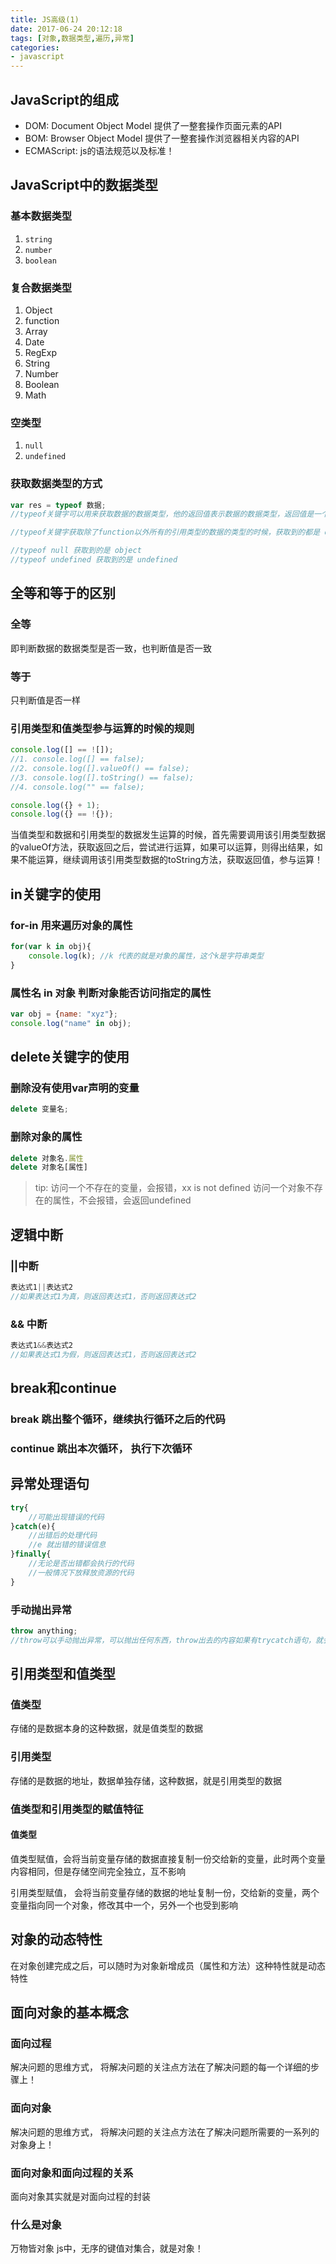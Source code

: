 ```yaml
---
title: JS高级(1)
date: 2017-06-24 20:12:18
tags: [对象,数据类型,遍历,异常]
categories:
- javascript 
---
```



## JavaScript的组成
* DOM: Document Object Model 提供了一整套操作页面元素的API
* BOM: Browser Object Model 提供了一整套操作浏览器相关内容的API
* ECMAScript: js的语法规范以及标准！
<!-- more -->
## JavaScript中的数据类型
### 基本数据类型
1. `string`
2. `number`
3. `boolean`

### 复合数据类型
1. Object
2. function
3. Array
4. Date
5. RegExp
6. String
7. Number
8. Boolean
9. Math

### 空类型
1. `null`
2. `undefined`

### 获取数据类型的方式
```js
var res = typeof 数据;
//typeof关键字可以用来获取数据的数据类型，他的返回值表示数据的数据类型，返回值是一个字符串类型的值

//typeof关键字获取除了function以外所有的引用类型的数据的类型的时候，获取到的都是 object

//typeof null 获取到的是 object
//typeof undefined 获取到的是 undefined
```
## 全等和等于的区别
### 全等
即判断数据的数据类型是否一致，也判断值是否一致
### 等于
只判断值是否一样

### 引用类型和值类型参与运算的时候的规则
```js
console.log([] == ![]);
//1. console.log([] == false);
//2. console.log([].valueOf() == false);
//3. console.log([].toString() == false);
//4. console.log("" == false);

console.log({} + 1);
console.log({} == !{});
```
当值类型和数据和引用类型的数据发生运算的时候，首先需要调用该引用类型数据的valueOf方法，获取返回之后，尝试进行运算，如果可以运算，则得出结果，如果不能运算，继续调用该引用类型数据的toString方法，获取返回值，参与运算！

## in关键字的使用
### for-in 用来遍历对象的属性
```js
for(var k in obj){
	console.log(k); //k 代表的就是对象的属性，这个k是字符串类型
}
```
### 属性名 in 对象  判断对象能否访问指定的属性
```js
var obj = {name: "xyz"};
console.log("name" in obj);
```
## delete关键字的使用
### 删除没有使用var声明的变量 
```js
delete 变量名;
```
### 删除对象的属性
```js
delete 对象名.属性
delete 对象名[属性]
```

>tip: 访问一个不存在的变量，会报错，xx is not defined
访问一个对象不存在的属性，不会报错，会返回undefined

## 逻辑中断
### ||中断
```js
表达式1||表达式2
//如果表达式1为真，则返回表达式1，否则返回表达式2
```
### && 中断
```js
表达式1&&表达式2
//如果表达式1为假，则返回表达式1，否则返回表达式2
```
## break和continue
### break 跳出整个循环，继续执行循环之后的代码
### continue 跳出本次循环， 执行下次循环

## 异常处理语句
```js
try{
	//可能出现错误的代码
}catch(e){
	//出错后的处理代码
	//e 就出错的错误信息
}finally{
	//无论是否出错都会执行的代码
	//一般情况下放释放资源的代码
}
```
### 手动抛出异常
```js
throw anything;
//throw可以手动抛出异常，可以抛出任何东西，throw出去的内容如果有trycatch语句，就会被catch捕获，catch中的e就是我们跑出去的异常信息
```

## 引用类型和值类型
### 值类型
存储的是数据本身的这种数据，就是值类型的数据
### 引用类型
存储的是数据的地址，数据单独存储，这种数据，就是引用类型的数据
### 值类型和引用类型的赋值特征
#### 值类型
值类型赋值，会将当前变量存储的数据直接复制一份交给新的变量，此时两个变量内容相同，但是存储空间完全独立，互不影响

引用类型赋值， 会将当前变量存储的数据的地址复制一份，交给新的变量，两个变量指向同一个对象，修改其中一个，另外一个也受到影响

## 对象的动态特性
在对象创建完成之后，可以随时为对象新增成员（属性和方法）这种特性就是动态特性


## 面向对象的基本概念
### 面向过程
解决问题的思维方式， 将解决问题的关注点方法在了解决问题的每一个详细的步骤上！

### 面向对象
解决问题的思维方式， 将解决问题的关注点方法在了解决问题所需要的一系列的对象身上！

### 面向对象和面向过程的关系
面向对象其实就是对面向过程的封装

### 什么是对象
万物皆对象
js中，无序的键值对集合，就是对象！
